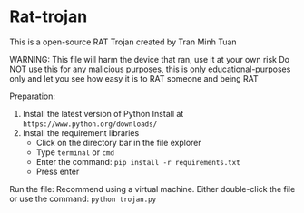 # Rat-trojan
This is a open-source RAT Trojan created by Tran Minh Tuan

WARNING: This file will harm the device that ran, use it at your own risk
Do NOT use this for any malicious purposes, this is only educational-purposes only and let you see how easy it is to RAT someone and being RAT

Preparation:
1. Install the latest version of Python
  Install at `https://www.python.org/downloads/`
2. Install the requirement libraries
   - Click on the directory bar in the file explorer
   - Type `terminal` or `cmd`
   - Enter the command: `pip install -r requirements.txt`
   - Press enter

Run the file:
Recommend using a virtual machine.
Either double-click the file or use the command: `python trojan.py`
